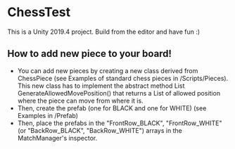 # ChessTest
This is a Unity 2019.4 project. Build from the editor and have fun :)

## How to add new piece to your board!
 - You can add new pieces by creating a new class derived from ChessPiece (see Examples of standard chess pieces in /Scripts/Pieces).
This new class has to implement the abstract method List<Vector2Int> GenerateAllowedMovePosition() that returns a List of allowed position where the piece can move from where it is.
 - Then, create the prefab (one for BLACK and one for WHITE) (see Examples in /Prefab)
 - Then, place the prefabs in the "FrontRow_BLACK", "FrontRow_WHITE" (or "BackRow_BLACK", "BackRow_WHITE") arrays in the MatchManager's inspector.
##
